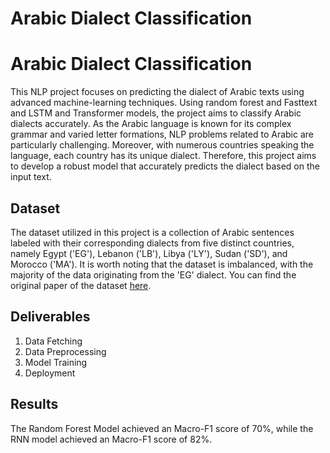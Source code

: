# Arabic Dialect Classification

# Arabic Dialect Classification
This NLP project focuses on predicting the dialect of Arabic texts using advanced machine-learning techniques. Using random forest and Fasttext and LSTM and Transformer models, the project aims to classify Arabic dialects accurately. As the Arabic language is known for its complex grammar and varied letter formations, NLP problems related to Arabic are particularly challenging. Moreover, with numerous countries speaking the language, each country has its unique dialect. Therefore, this project aims to develop a robust model that accurately predicts the dialect based on the input text.

## Dataset
The dataset utilized in this project is a collection of Arabic sentences labeled with their corresponding dialects from five distinct countries, namely Egypt ('EG'), Lebanon ('LB'), Libya ('LY'), Sudan ('SD'), and Morocco ('MA'). It is worth noting that the dataset is imbalanced, with the majority of the data originating from the 'EG' dialect. You can find the original paper of the dataset [here](https://arxiv.org/pdf/2005.06557.pdf).

## Deliverables
1. Data Fetching 
2. Data Preprocessing 
3. Model Training 
4. Deployment 

## Results
The Random Forest Model achieved an Macro-F1 score of 70%, while the RNN model achieved an Macro-F1 score of 82%.
